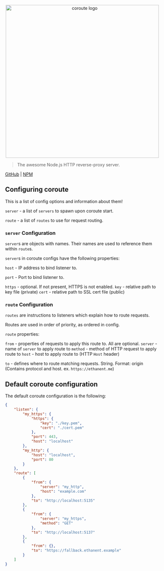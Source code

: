 <p align="center" style="text-align: center"><img src="https://raw.githubusercontent.com/ethanent/coroute/master/media/logo-core.png" width="500" alt="coroute logo"/></p>

> The awesome Node.js HTTP reverse-proxy server.

[GitHub](https://github.com/ethanent/coroute) | [NPM](https://www.npmjs.com/package/coroute)

## Configuring coroute

This is a list of config options and information about them!

`server` - a list of `servers` to spawn upon coroute start.

`route` - a list of `routes` to use for request routing.

### `server` Configuration

`server`s are objects with names. Their names are used to reference them within `route`s.

`server`s in coroute configs have the following properties:

`host` - IP address to bind listener to.

`port` - Port to bind listener to.

`https` - optional. If not present, HTTPS is not enabled.
	`key` - relative path to key file (private)
	`cert` - relative path to SSL cert file (public)

### `route` Configuration

`routes` are instructions to listeners which explain how to route requests.

Routes are used in order of priority, as ordered in config.

`route` properties:

`from` - properties of requests to apply this route to. All are optional.
	`server` - name of `server` to apply route to
	`method` - method of HTTP request to apply route to
	`host` - host to apply route to (HTTP `Host` header)

`to` - defines where to route matching requests. String. Format: origin (Contains protocol and host. ex. `https://ethanent.me`)

## Default coroute configuration

The default coroute configuration is the following:

```json
{
	"listen": {
		"my_https": {
			"https": {
				"key": "./key.pem",
				"cert": "./cert.pem"
			},
			"port": 443,
			"host": "localhost"
		},
		"my_http": {
			"host": "localhost",
			"port": 80
		}
	},
	"route": [
		{
			"from": {
				"server": "my_http",
				"host": "example.com"
			},
			"to": "http://localhost:5135"
		},
		{
			"from": {
				"server": "my_https",
				"method": "GET"
			},
			"to": "http://localhost:5137"
		},
		{
			"from": {},
			"to": "https://fallback.ethanent.example"
		}
	]
}
```